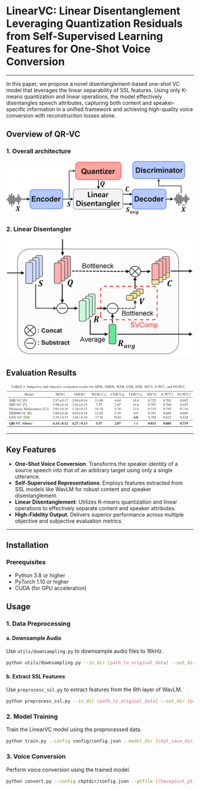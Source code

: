 # LinearVC: Linear Disentanglement Leveraging Quantization Residuals from Self-Supervised Learning Features for One-Shot Voice Conversion
---
In this paper, we propose a novel disentanglement-based one-shot VC model that leverages the linear separability of SSL features. Using only K-means quantization and linear operations, the model effectively disentangles speech attributes, capturing both content and speaker-specific information in a unified framework and achieving high-quality voice conversion with reconstruction losses alone.


## Overview of QR-VC

### 1. Overall architecture

<p align="center">
  <img src="./images/model_eusipco_2.png" width="600"/>
</p>

### 2. Linear Disentangler

<p align="center">
  <img src="./images/disentangler.png" width="500"/>
</p>

## Evaluation Results

<p align="center">
  <img src="./images/QR-VC_results.png" width="1000"/>
</p>

---

## Key Features

- **One-Shot Voice Conversion**: Transforms the speaker identity of a source speech into that of an arbitrary target using only a single utterance.
- **Self-Supervised Representations**: Employs features extracted from SSL models like WavLM for robust content and speaker disentanglement.
- **Linear Disentanglement**: Utilizes K-means quantization and linear operations to effectively separate content and speaker attributes.
- **High-Fidelity Output**: Delivers superior performance across multiple objective and subjective evaluation metrics.

---

## Installation

### Prerequisites

- Python 3.8 or higher
- PyTorch 1.10 or higher
- CUDA (for GPU acceleration)


## Usage

### 1. Data Preprocessing

#### a. Downsample Audio
Use `utils/downsampling.py` to downsample audio files to 16kHz.

```bash
python utils/downsampling.py --in_dir [path_to_original_data] --out_dir [path_to_downsampled_data] --sr [sampling_rate]
```
#### b. Extract SSL Features 
Use `preprocess_ssl.py` to extract features from the 6th layer of WavLM.
```bash
python preprocess_ssl.py --in_dir [path_to_original_data] --out_dir [path_to_downsampled_data] --sr [sampling_rate]

```
### 2. Model Training
Train the LinearVC model using the preprocessed data.
```bash
python train.py --config config/config.json --model_dir [ckpt_save_dir_path] --model [model_name]
```

### 3. Voice Conversion
Perform voice conversion using the trained model.
```bash
python convert.py --config ckptdir/config.json --ptfile [checkpoint_pt_file] --src_path [source.wav] --tgt_path [target.wav] --outdir [convert_output_dir]

```

